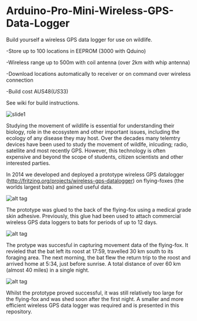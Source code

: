 # Arduino-Pro-Mini-Wireless-GPS-Data-Logger
Build yourself a wireless GPS data logger for use on wildlife.

-Store up to 100 locations in EEPROM (3000 with Qduino)

-Wireless range up to 500m with coil antenna (over 2km with whip antenna)

-Download locations automatically to receiver or on command over wireless connection

-Build cost AUS$48 (US$33)

See wiki for build instructions.

![slide1](https://cloud.githubusercontent.com/assets/16680738/12371287/9c0bcbc4-bc79-11e5-9c2a-b8c752efde74.jpg)

Studying the movement of wildlife is essential for understanding their biology, role in the ecosystem and other important issues, including the ecology of any disease they may host. Over the decades many telemtry devices have been used to study the movement of wildlfe, inlcuding; radio, satellite and most recently GPS. However, this technology is often expensive and beyond the scope of students, citizen scientists and other interested parties.

In 2014 we developed and deployed a prototype wireless GPS datalogger (http://fritzing.org/projects/wireless-gps-datalogger) on flying-foxes (the worlds largest bats) and gained useful data.

![alt tag](http://fritzing.org/media/fritzing-repo/projects/w/wireless-gps-datalogger/images/IMG_2445.JPG)

The prototype was glued to the back of the flying-fox using a medical grade skin adhesive. Previously, this glue had been used to attach commercial wireless GPS data loggers to bats for periods of up to 12 days.

![alt tag](http://fritzing.org/media/fritzing-repo/projects/w/wireless-gps-datalogger/images/IMG_2514.JPG)

The protype was succesful in capturing movement data of the flying-fox. It revieled that the bat left its roost at 17:59, travelled 30 km south to its foraging area. The next morning, the bat flew the return trip to the roost and arrived home at 5:34, just before sunrise. A total distance of over 60 km (almost 40 miles) in a single night.

![alt tag](http://fritzing.org/media/fritzing-repo/projects/w/wireless-gps-datalogger/images/IMG_2446.JPG)

Whilst the prototype proved successful, it was still relatively too large for the flying-fox and was shed soon after the first night. A smaller and more efficient wireless GPS data logger was required and is presented in this repository. 
